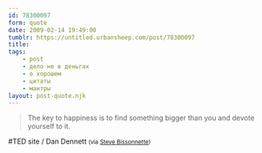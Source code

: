 ```yaml
---
id: 78300097
form: quote
date: 2009-02-14 19:49:00
tumblr: https://untitled.urbansheep.com/post/78300097
title: 
tags:
    - post
    - дело не в деньгах
    - о хорошем
    - цитаты
    - мантры
layout: post-quote.njk
---
```


<blockquote>
The key to happiness is to find something bigger than you and devote yourself to it.
</blockquote>

#TED site / Dan Dennett <small>(via <a href="https://twitter.com/stevey/status/1177040798">Steve Bissonnette</a>)</small>
